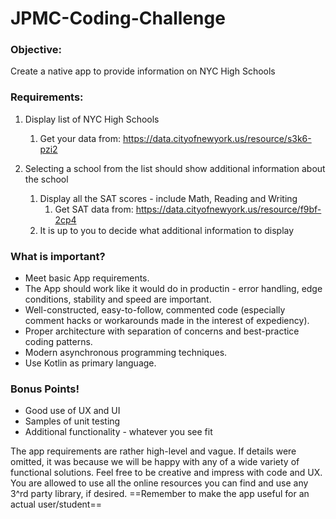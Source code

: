 # JPMC-Coding-Challenge

### Objective: 
Create a native app to provide information on NYC High Schools 

### Requirements:
1. Display list of NYC High Schools
    1. Get your data from: https://data.cityofnewyork.us/resource/s3k6-pzi2

2. Selecting a school from the list should show additional information about the school
    1. Display  all the SAT scores - include Math, Reading and Writing
        1. Get SAT data from: https://data.cityofnewyork.us/resource/f9bf-2cp4
    2. It is up to you to decide what additional information to display

### What is important?
- Meet basic App requirements.
- The App should work like it would do in productin - error handling, edge conditions, stability 
and speed are important.
- Well-constructed, easy-to-follow, commented code (especially comment hacks or workarounds made in the interest of expediency).
- Proper architecture with separation of concerns and best-practice coding patterns.
- Modern asynchronous programming techniques.
- Use Kotlin as primary language.

### Bonus Points!
- Good use of UX and UI
- Samples of unit testing
- Additional functionality - whatever you see fit


The app requirements are rather high-level and vague. If details were omitted, it was because we will be happy
with any of a wide variety of functional solutions. Feel free to be creative and impress with code and UX. 
You are allowed to use all the online resources you can find and use any 3^rd party library, if desired. 
==Remember to make the app useful for an actual user/student==